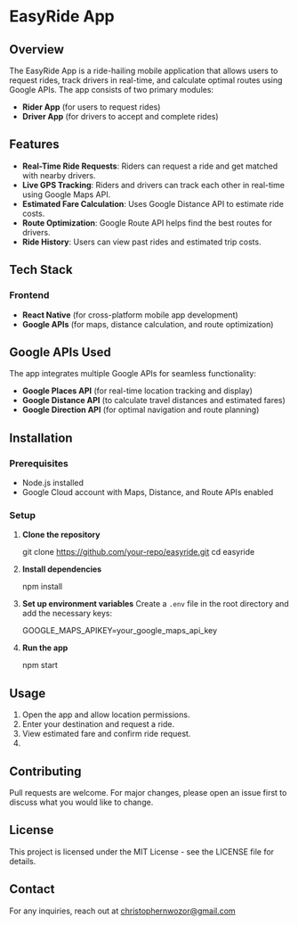 # EasyRide App

## Overview

The EasyRide App is a ride-hailing mobile application that allows users to request rides, track drivers in real-time, and calculate optimal routes using Google APIs. The app consists of two primary modules:

- **Rider App** (for users to request rides)
- **Driver App** (for drivers to accept and complete rides)

## Features

- **Real-Time Ride Requests**: Riders can request a ride and get matched with nearby drivers.
- **Live GPS Tracking**: Riders and drivers can track each other in real-time using Google Maps API.
- **Estimated Fare Calculation**: Uses Google Distance API to estimate ride costs.
- **Route Optimization**: Google Route API helps find the best routes for drivers.
- **Ride History**: Users can view past rides and estimated trip costs.

## Tech Stack

### Frontend

- **React Native** (for cross-platform mobile app development)
- **Google APIs** (for maps, distance calculation, and route optimization)

## Google APIs Used

The app integrates multiple Google APIs for seamless functionality:

- **Google Places API** (for real-time location tracking and display)
- **Google Distance API** (to calculate travel distances and estimated fares)
- **Google Direction API** (for optimal navigation and route planning)

## Installation

### Prerequisites

- Node.js installed
- Google Cloud account with Maps, Distance, and Route APIs enabled

### Setup

1. **Clone the repository**

   git clone https://github.com/your-repo/easyride.git
   cd easyride

2. **Install dependencies**

   npm install

3. **Set up environment variables**
   Create a `.env` file in the root directory and add the necessary keys:

   GOOGLE_MAPS_APIKEY=your_google_maps_api_key

4. **Run the app**

   npm start

## Usage

1. Open the app and allow location permissions.
2. Enter your destination and request a ride.
3. View estimated fare and confirm ride request.
4.

## Contributing

Pull requests are welcome. For major changes, please open an issue first to discuss what you would like to change.

## License

This project is licensed under the MIT License - see the LICENSE file for details.

## Contact

For any inquiries, reach out at christophernwozor@gmail.com
